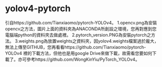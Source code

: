 # yolov4-pytorch
引自https://github.com/Tianxiaomo/pytorch-YOLOv4。
1.opencv.png為安裝opencv之方法，圖片上面的資料夾為ANACONDA所創設之環境，您再對應到您電腦端python的資料夾去做處裡。
2.pytorch_version.PNG為安裝pytorch之方法。
3.weights.png為放置weights之資料夾，因yolov4.weights檔案過於龐大，無法上傳至GITHUB，您再看看https://github.com/Tianxiaomo/pytorch-YOLOv4 裡的下載方法，但他也是用google Drive來做下載，故需看您要如何下載了。亦可參考https://github.com/WongKinYiu/PyTorch_YOLOv4。
